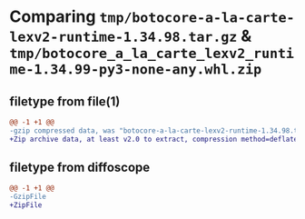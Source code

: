 # Comparing `tmp/botocore-a-la-carte-lexv2-runtime-1.34.98.tar.gz` & `tmp/botocore_a_la_carte_lexv2_runtime-1.34.99-py3-none-any.whl.zip`

## filetype from file(1)

```diff
@@ -1 +1 @@
-gzip compressed data, was "botocore-a-la-carte-lexv2-runtime-1.34.98.tar", last modified: Sat May  4 01:01:36 2024, max compression
+Zip archive data, at least v2.0 to extract, compression method=deflate
```

## filetype from diffoscope

```diff
@@ -1 +1 @@
-GzipFile
+ZipFile
```

